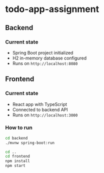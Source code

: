 # todo-app-assignment

## Backend

### Current state
- Spring Boot project initialized
- H2 in-memory database configured
- Runs on `http://localhost:8080`


## Frontend

### Current state
- React app with TypeScript
- Connected to backend API
- Runs on `http://localhost:3000`

### How to run
```bash
cd backend
./mvnw spring-boot:run

cd ..
cd frontend
npm install
npm start